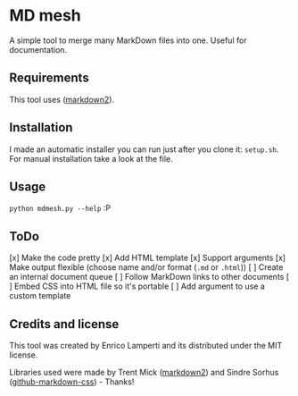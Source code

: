 # MD mesh
A simple tool to merge many MarkDown files into one. Useful for documentation.

## Requirements
This tool uses ([markdown2](https://github.com/trentm/python-markdown2)).

## Installation
I made an automatic installer you can run just after you clone it: `setup.sh`. For manual installation take a look at the file.

## Usage
`python mdmesh.py --help` :P

## ToDo
[x] Make the code pretty
[x] Add HTML template
[x] Support arguments
[x] Make output flexible (choose name and/or format (`.md` or `.html`))
[ ] Create an internal document queue
[ ] Follow MarkDown links to other documents
[ ] Embed CSS into HTML file so it's portable
[ ] Add argument to use a custom template

## Credits and license
This tool was created by Enrico Lamperti and its distributed under the MIT license.

Libraries used were made by Trent Mick ([markdown2](https://github.com/trentm/python-markdown2)) and Sindre Sorhus ([github-markdown-css](https://github.com/sindresorhus/github-markdown-css)) - Thanks!